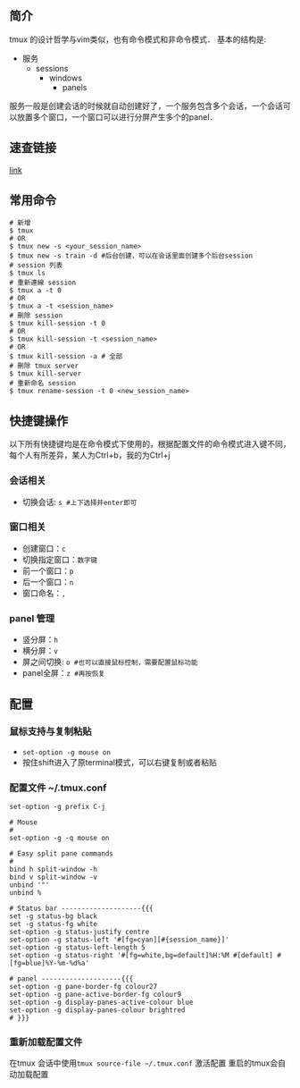 ## 简介
tmux 的设计哲学与vim类似，也有命令模式和非命令模式．
基本的结构是:

- 服务
	- sessions
		- windows
			-  panels

服务一般是创建会话的时候就自动创建好了，一个服务包含多个会话，一个会话可以放置多个窗口，一个窗口可以进行分屏产生多个的panel．
## 速查链接
<a href="http://louiszhai.github.io/2017/09/30/tmux/#%E6%96%B0%E5%BB%BA%E4%BC%9A%E8%AF%9D" target="_blank">link</a>

## 常用命令
``` shell
# 新增
$ tmux
# OR
$ tmux new -s <your_session_name>
$ tmux new -s train -d #后台创建，可以在会话里面创建多个后台session
# session 列表
$ tmux ls
# 重新連線 session
$ tmux a -t 0
# OR
$ tmux a -t <session_name>
# 刪除 session
$ tmux kill-session -t 0
# OR
$ tmux kill-session -t <session_name>
# OR
$ tmux kill-session -a # 全部
# 刪除 tmux server
$ tmux kill-server
# 重新命名 session
$ tmux rename-session -t 0 <new_session_name>
```
## 快捷键操作
以下所有快捷键均是在命令模式下使用的，根据配置文件的命令模式进入键不同，每个人有所差异，某人为Ctrl+b，我的为Ctrl+j
### 会话相关
- 切换会话: `s #上下选择并enter即可`

### 窗口相关
- 创建窗口：`c`
- 切换指定窗口：`数字键`
- 前一个窗口：`p`
- 后一个窗口：`n`
- 窗口命名：`,`

### panel 管理
- 竖分屏：`h`
- 横分屏：`v`
- 屏之间切换: `o #也可以直接鼠标控制，需要配置鼠标功能`
- panel全屏：`z #再按恢复`
 
## 配置

### 鼠标支持与复制粘贴
- `set-option -g mouse on`
- 按住shift进入了原terminal模式，可以右键复制或者粘贴

### 配置文件 ~/.tmux.conf

```shell
set-option -g prefix C-j

# Mouse
# 
set-option -g -q mouse on

# Easy split pane commands
#
bind h split-window -h
bind v split-window -v
unbind '"'
unbind %

# Status bar --------------------{{{ 
set -g status-bg black
set -g status-fg white
set-option -g status-justify centre
set-option -g status-left '#[fg=cyan][#{session_name}]'
set-option -g status-left-length 5
set-option -g status-right '#[fg=white,bg=default]%H:%M #[default] #[fg=blue]%Y-%m-%d%a'

# panel --------------------{{{ 
set-option -g pane-border-fg colour27
set-option -g pane-active-border-fg colour9
set-option -g display-panes-active-colour blue
set-option -g display-panes-colour brightred
# }}}
```

### 重新加载配置文件
在tmux 会话中使用`tmux source-file ~/.tmux.conf` 激活配置
重启的tmux会自动加载配置
